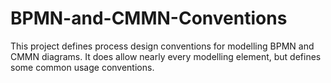 # BPMN-and-CMMN-Conventions
This project defines process design conventions for modelling BPMN and CMMN diagrams. It does allow nearly every modelling element, but defines some common usage conventions. 
